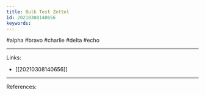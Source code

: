 ```yaml
---
title: Bulk Test Zettel
id: 20210308140656
keywords:
---
```

#alpha #bravo #charlie #delta #echo

---
Links:

- [[20210308140656]]

---
References:
